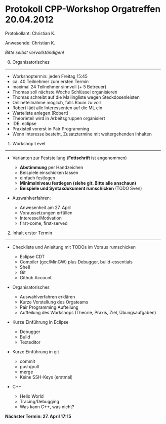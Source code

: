 Protokoll CPP-Workshop Orgatreffen 20.04.2012
=============================================

Protokollant: Christian K.

Anwesende: Christian K.

*Bitte selbst vervollständigen!*

0. Organisatorisches
--------------------

- Workshoptermin: jeden Freitag 15:45
- ca. 40 Teilnehmer zum ersten Termin
- maximal 24 Teilnehmer sinnvoll (+ 5 Betreuer)
- Thomas soll nächste Woche Schlüssel organisieren
- Thomas schreibt auf die Mailingliste wegen Steckdosenleisten
- Onlineteilnahme möglich, falls Raum zu voll
- Robert lädt alle Interessenten auf die ML ein
- Warteliste anlegen (Robert)
- Theorieteil wird in Arbeitsgruppen organisiert
- IDE: eclipse
- Praxisteil vorerst in Pair Programming
- Wenn Interesse besteht, Zusatztermine mit weitergehenden Inhalten


1. Workshop Level
-----------------

- Varianten zur Feststellung (__Fettschrift__ ist angenommen)
  * __Abstimmung__ per Handzeichen
  * Beispiele einschicken lassen
  * einfach festlegen
  * __Minimalniveau festlegen (siehe git. Bitte alle anschaun)__
  * __Beispiele und Syntaxdokument rumschicken__ (TODO Sven)

- Auswahlverfahren:
  * Anwesenheit am 27. April
  * Voraussetzungen erfüllen
  * Interesse/Motivation
  * first-come, first-served


2. Inhalt erster Termin
-----------------------

- Checkliste und Anleitung mit TODOs im Voraus rumschicken
  * Eclipse CDT
  * Compiler (gcc/MinGW) plus Debugger, build-essentials
  * Shell
  * Git
  * Github Account

- Organisatorisches
  * Auswahlverfahren erklären
  * Kurze Vorstellung des Orgateams
  * Pair Programming Aufteilung
  * Aufteilung des Workshops (Theorie, Praxis, Ziel, Übungsaufgaben)

- Kurze Einführung in Eclipse
  * Debugger
  * Build
  * Texteditor

- Kurze Einführung in git
  * commit
  * push/pull
  * merge
  * Keine SSH-Keys (erstmal)

- C++
  * Hello World
  * Tracing/Debugging
  * Was kann C++, was nicht?

__Nächster Termin: 27. April 17:15__
